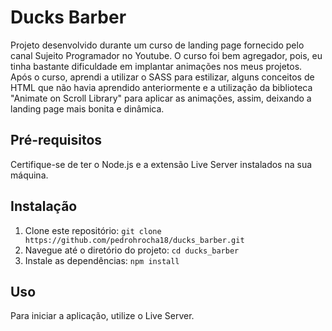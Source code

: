 # Ducks Barber

Projeto desenvolvido durante um curso de landing page fornecido pelo canal Sujeito Programador no Youtube.
O curso foi bem agregador, pois, eu tinha bastante dificuldade em implantar animações nos meus projetos. Após o curso, aprendi a utilizar o SASS para estilizar, alguns conceitos de HTML que não havia aprendido anteriormente e a utilização da biblioteca "Animate on Scroll Library" para aplicar as animações, assim, deixando a landing page mais bonita e dinâmica.

## Pré-requisitos

Certifique-se de ter o Node.js e a extensão Live Server instalados na sua máquina.

## Instalação

1. Clone este repositório: `git clone https://github.com/pedrohrocha18/ducks_barber.git`
2. Navegue até o diretório do projeto: `cd ducks_barber`
3. Instale as dependências: `npm install`

## Uso

Para iniciar a aplicação, utilize o Live Server.